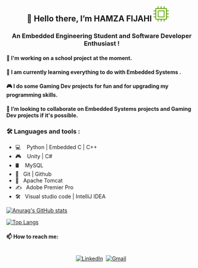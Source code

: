 <div align="center">
  <h2> 👋 Hello there, I’m HAMZA FIJAHI 
<a href='https://docs.github.com/en/developers'><img src='https://raw.githubusercontent.com/acervenky/animated-github-badges/master/assets/devbadge.gif' width='40' height='40'></a>  </h2>
  <h3> An Embedded Engineering Student and Software Developer Enthusiast ! </h3>
</div>

<div align="left">
  <h4> 🔭 I'm working on a school project at the moment. </h4>
  <h4> 🌱 I am currently learning everything to do with Embedded Systems .</h4>
  <h4> 🎮 I do some Gaming Dev projects for fun and for upgrading my programming skills.</h4>
  <h4> 👯 I’m looking to collaborate on Embedded Systems projects and Gaming Dev projects if it's possible. </h4>  
 
</div>
<!-- 

- 📫 How to reach me: hamza.fijahi@gmail.com <br> -->
<!-- <div align="left"> 
  <h3>🛠 Languages and tools :</h3>
  <h5>💻   Java | JavaScript </h5>
  <h5>🛢    MySQL | MongoDB  </h5>
  <h5>🔧   Git | Github </h5>
  <h5>🚀   Heroku | Netlify </h5>
  <h5>✍️   Adobe Photoshop | Figma </h5>
  <h5>🛠️   Visual studio code | QUARTUS II</h5>
</div> -->

### 🛠 Languages and tools : 
- 💻 &nbsp; &nbsp;Python | Embedded C | C++
- 🎮 &nbsp; &nbsp;Unity | C#
- 🛢 &nbsp;&nbsp; MySQL 
- 🔧 &nbsp; Git | Github 
- 🚀 &nbsp; Apache Tomcat 
- ✍️ &nbsp; Adobe Premier Pro 
- 🛠️ &nbsp; Visual studio code | IntelliJ IDEA

[![Anurag's GitHub stats](https://github-readme-stats.vercel.app/api?username=hamzafijahi2001&show_icons=true&theme=tokyonight)](https://github.com/anuraghazra/github-readme-stats)

[![Top Langs](https://github-readme-stats.vercel.app/api/top-langs/?username=hamzafijahi2001)](https://github.com/anuraghazra/github-readme-stats)



<h4> 📫 How to reach me: </h4>

<p align="center">
<br>
<a href=https://www.linkedin.com/in/hamza-fijahi-3b445a165/><img src="https://img.shields.io/badge/linkedin-%230077B5.svg?&style=for-the-badge&logo=linkedin&logoColor=white" alt="LinkedIn" /></a>&nbsp;
<a href="mailto:hamza.fijahi@gmail.com?subject=Hello, Hamza"><img src="https://img.shields.io/badge/gmail-%23D14836.svg?&style=for-the-badge&logo=gmail&logoColor=white" alt="Gmail"/></a>&nbsp;
</p>

 
